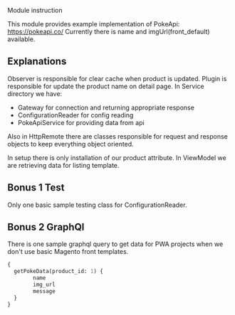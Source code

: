 Module instruction

This module provides example implementation of PokeApi: https://pokeapi.co/
Currently there is name and imgUrl(front_default) available.

## Explanations

Observer is responsible for clear cache when product is updated.
Plugin is responsible for update the product name on detail page.
In Service directory we have:
- Gateway for connection and returning appropriate response
- ConfigurationReader for config reading
- PokeApiService for providing data from api

Also in HttpRemote there are classes responsible for request and response objects
to keep everything object oriented.

In setup there is only installation of our product attribute.
In ViewModel we are retrieving data for listing template.

## Bonus 1 Test

Only one basic sample testing class for ConfigurationReader.

## Bonus 2 GraphQl

There is one sample graphql query to get data for PWA projects when we don't use
basic Magento front templates.

```graphql endpoint
{
  getPokeData(product_id: 1) {
        name
        img_url
        message
  }
}
```
